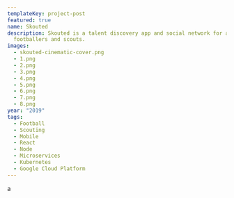 ```yaml
---
templateKey: project-post
featured: true
name: Skouted
description: Skouted is a talent discovery app and social network for aspiring
  footballers and scouts.
images:
  - skouted-cinematic-cover.png
  - 1.png
  - 2.png
  - 3.png
  - 4.png
  - 5.png
  - 6.png
  - 7.png
  - 8.png
year: "2019"
tags:
  - Football
  - Scouting
  - Mobile
  - React
  - Node
  - Microservices
  - Kubernetes
  - Google Cloud Platform
---
```

a